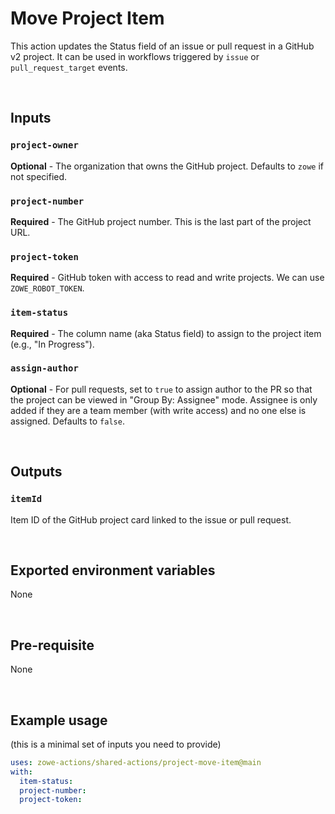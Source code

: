 # Move Project Item

This action updates the Status field of an issue or pull request in a GitHub v2 project. It can be used in workflows triggered by `issue` or `pull_request_target` events.

<br />

## Inputs

### `project-owner`

**Optional** - The organization that owns the GitHub project. Defaults to `zowe` if not specified.

### `project-number`

**Required** - The GitHub project number. This is the last part of the project URL.

### `project-token`

**Required** - GitHub token with access to read and write projects. We can use `ZOWE_ROBOT_TOKEN`.

### `item-status`

**Required** - The column name (aka Status field) to assign to the project item (e.g., "In Progress").

### `assign-author`

**Optional** - For pull requests, set to `true` to assign author to the PR so that the project can be viewed in "Group By: Assignee" mode. Assignee is only added if they are a team member (with write access) and no one else is assigned. Defaults to `false`.

<br />

## Outputs

### `itemId`

Item ID of the GitHub project card linked to the issue or pull request.

<br />

## Exported environment variables

None

<br />

## Pre-requisite

None

<br />

## Example usage

(this is a minimal set of inputs you need to provide)

```yaml
uses: zowe-actions/shared-actions/project-move-item@main
with:
  item-status:
  project-number:
  project-token:
```
